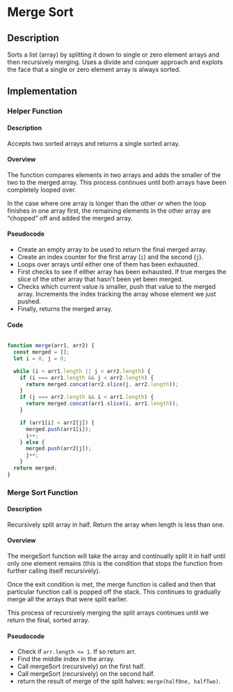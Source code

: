 # Merge Sort

## Description

Sorts a list (array) by splitting it down to single or zero element arrays and then recursively merging. Uses a divide and conquer approach and explots the face that a single or zero element array is always sorted.

## Implementation

### Helper Function

#### Description

Accepts two sorted arrays and returns a single sorted array.

#### Overview

The function compares elements in two arrays and adds the smaller of the two to the merged array. This process continues until both arrays have been completely looped over.

In the case where one array is longer than the other or when the loop finishes in one array first, the remaining elements in the other array are “chopped” off and added the merged array.

#### Pseudocode

- Create an empty array to be used to return the final merged array.
- Create an index counter for the first array (`i`) and the second (`j`).
- Loops over arrays until either one of them has been exhausted.
- First checks to see if either array has been exhausted. If true merges the slice of the other array that hasn't been yet been merged.
- Checks which current value is smaller, push that value to the merged array. Increments the index tracking the array whose element we just pushed.
- Finally, returns the merged array.

#### Code

```javascript

function merge(arr1, arr2) {
  const merged = [];
  let i = 0, j = 0;

  while (i < arr1.length || j < arr2.length) {
    if (i === arr1.length && j < arr2.length) {
      return merged.concat(arr2.slice(j, arr2.length));
    }
    if (j === arr2.length && i < arr1.length) {
      return merged.concat(arr1.slice(i, arr1.length));
    }

    if (arr1[i] < arr2[j]) {
      merged.push(arr1[i]);
      i++;
    } else {
      merged.push(arr2[j]);
      j++;
    }
  return merged;
}
```

### Merge Sort Function

#### Description

Recursively split array in half. Return the array when length is less than one.

#### Overview

The mergeSort function will take the array and continually split it in half until only one element remains (this is the condition that stops the function from further calling itself recursively).

Once the exit condition is met, the merge function is called and then that particular function call is popped off the stack. This continues to gradually merge all the arrays that were split earlier.

This process of recursively merging the split arrays continues until we return the final, sorted array.

#### Pseudocode

- Check if `arr.length <= 1`. If so return arr.
- Find the middle index in the array.
- Call mergeSort (recursively) on the first half.
- Call mergeSort (recursively) on the second half.
- return the result of merge of the split halves: `merge(halfOne, halfTwo)`.
